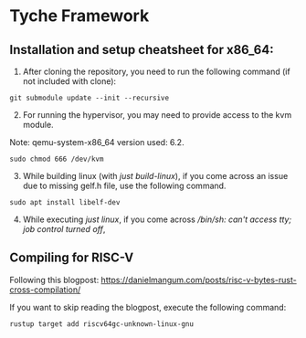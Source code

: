 # Tyche Framework


## Installation and setup cheatsheet for x86\_64: 

1. After cloning the repository, you need to run the following command (if not included with clone): 

`git submodule update --init --recursive`

2. For running the hypervisor, you may need to provide access to the kvm module. 

Note: qemu-system-x86\_64 version used: 6.2.

`sudo chmod 666 /dev/kvm`

3. While building linux (with *just build-linux*), if you come across an issue due to missing gelf.h file, use the following command. 

`sudo apt install libelf-dev`

4. While executing *just linux*, if you come across */bin/sh: can't access tty; job control turned off*, 


## Compiling for RISC-V 

Following this blogpost: https://danielmangum.com/posts/risc-v-bytes-rust-cross-compilation/ 

If you want to skip reading the blogpost, execute the following command: 

`rustup target add riscv64gc-unknown-linux-gnu` 



